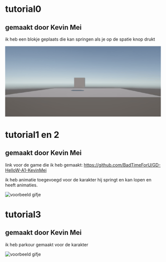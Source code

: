 # tutorial0

## gemaakt door Kevin Mei

ik heb een blokje geplaats die kan springen als je op de spatie knop drukt



![voorbeeld gifje](../MyFirstUnityGame/image/sigma.gif)




# tutorial1 en 2

## gemaakt door Kevin Mei

link voor de game die ik heb gemaakt: https://github.com/BadTimeForU/GD-HelloW-A1-KevinMei

ik heb animatie toegevoegd voor de karakter hij springt en kan lopen en heeft animaties.


![voorbeeld gifje](../MyFirstUnityGame/image/sigma2.gif)



# tutorial3

## gemaakt door Kevin Mei

ik heb parkour gemaakt voor de karakter


![voorbeeld gifje](../MyFirstUnityGame/image/sigma3.gif)